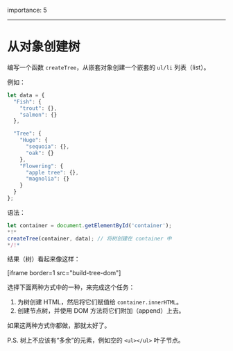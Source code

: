 importance: 5

---

# 从对象创建树

编写一个函数 `createTree`，从嵌套对象创建一个嵌套的 `ul/li` 列表（list）。

例如：

```js
let data = {
  "Fish": {
    "trout": {},
    "salmon": {}
  },

  "Tree": {
    "Huge": {
      "sequoia": {},
      "oak": {}
    },
    "Flowering": {
      "apple tree": {},
      "magnolia": {}
    }
  }
};
```

语法：

```js
let container = document.getElementById('container');
*!*
createTree(container, data); // 将树创建在 container 中
*/!*
```

结果（树）看起来像这样：

[iframe border=1 src="build-tree-dom"]

选择下面两种方式中的一种，来完成这个任务：

1. 为树创建 HTML，然后将它们赋值给 `container.innerHTML`。
2. 创建节点树，并使用 DOM 方法将它们附加（append）上去。

如果这两种方式你都做，那就太好了。

P.S. 树上不应该有“多余”的元素，例如空的 `<ul></ul>` 叶子节点。
